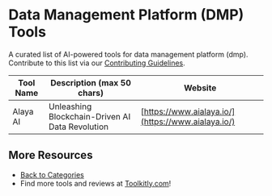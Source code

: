# Data Management Platform (DMP) Tools

A curated list of AI-powered tools for data management platform (dmp). Contribute to this list via our [Contributing Guidelines](https://github.com/ToolkitlyAI/awesome-ai-tools/blob/master/CONTRIBUTING.md).

| Tool Name | Description (max 50 chars) | Website |
|-----------|----------------------------|---------|
| Alaya AI | Unleashing Blockchain-Driven AI Data Revolution | [https://www.aialaya.io/](https://www.aialaya.io/) |

## More Resources
- [Back to Categories](https://github.com/ToolkitlyAI/awesome-ai-tools/blob/master/README.md)
- Find more tools and reviews at [Toolkitly.com](https://toolkitly.com)!
